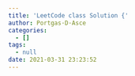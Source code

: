 ```yaml
---
title: 'LeetCode class Solution {'
author: Portgas·D·Asce
categories:
  - []
tags:
  - null
date: 2021-03-31 23:23:52
---
```


